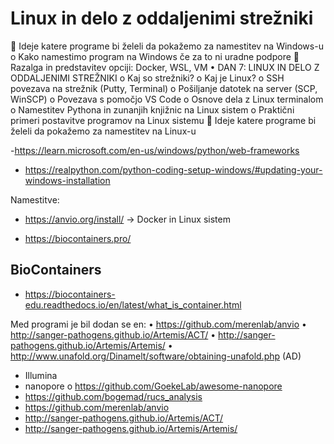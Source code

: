 # Linux in delo z oddaljenimi strežniki

	Ideje katere programe bi želeli da pokažemo za namestitev na Windows-u
o	Kako namestimo program na Windows če za to ni uradne podpore
	Razalga in predstavitev opciji: Docker, WSL, VM
•	DAN 7: LINUX IN DELO Z ODDALJENIMI STREŽNIKI
o	Kaj so strežniki?
o	Kaj je Linux?
o	SSH povezava na strežnik (Putty, Terminal)
o	Pošiljanje datotek na server (SCP, WinSCP)
o	Povezava s pomočjo VS Code
o	Osnove dela z Linux terminalom
o	Namestitev Pythona in zunanjih knjižnic na Linux sistem
o	Praktični primeri postavitve programov  na Linux sistemu
	Ideje katere programe bi želeli da pokažemo za namestitev na Linux-u





-https://learn.microsoft.com/en-us/windows/python/web-frameworks

- https://realpython.com/python-coding-setup-windows/#updating-your-windows-installation


Namestitve:
- https://anvio.org/install/ -> Docker in Linux sistem

- https://biocontainers.pro/


## BioContainers
- https://biocontainers-edu.readthedocs.io/en/latest/what_is_container.html

Med programi je bil dodan se en:
•	https://github.com/merenlab/anvio
•	http://sanger-pathogens.github.io/Artemis/ACT/
•	http://sanger-pathogens.github.io/Artemis/Artemis/
•	http://www.unafold.org/Dinamelt/software/obtaining-unafold.php (AD)

-	Illumina
-	nanopore
o	https://github.com/GoekeLab/awesome-nanopore
-	https://github.com/bogemad/rucs_analysis
-	https://github.com/merenlab/anvio
-	http://sanger-pathogens.github.io/Artemis/ACT/
-	http://sanger-pathogens.github.io/Artemis/Artemis/
